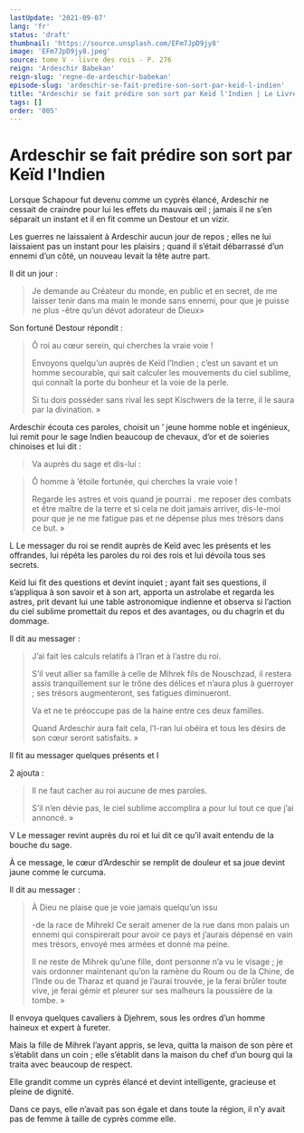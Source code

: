 ```yaml
---
lastUpdate: '2021-09-07'
lang: 'fr'
status: 'draft'
thumbnail: 'https://source.unsplash.com/EFm7JpD9jy8'
image: 'EFm7JpD9jy8.jpeg'
source: tome V - livre des rois - P. 276
reign: 'Ardeschir Babekan'
reign-slug: 'regne-de-ardeschir-babekan'
episode-slug: 'ardeschir-se-fait-predire-son-sort-par-keid-l-indien'
title: "Ardeschir se fait prédire son sort par Keïd l'Indien | Le Livre des Rois | Shâhnâmeh"
tags: []
order: '005'
---
```


<!-- LTeX: language=fr -->

# Ardeschir se fait prédire son sort par Keïd l'Indien

Lorsque Schapour fut devenu comme un cyprès élancé, Ardeschir ne cessait de craindre pour lui les effets du mauvais œil ; jamais il ne s’en séparait un instant et il en fit comme un Destour et un vizir.

Les guerres ne laissaient à Ardeschir aucun jour de repos ; elles ne lui laissaient pas un instant pour les plaisirs ; quand il s’était débarrassé d’un ennemi d’un côté, un nouveau levait la tête autre part.

Il dit un jour :

> Je demande au Créateur du monde, en public et en secret, de me laisser tenir dans ma main le monde sans ennemi, pour que je puisse ne plus -être qu’un dévot adorateur de Dieux»

Son fortuné Destour répondit :

> Ô roi au cœur serein, qui cherches la vraie voie !
>
> Envoyons quelqu’un auprès de Keïd l’Indien ; c’est un savant et un homme secourable, qui sait calculer les mouvements du ciel sublime, qui connaît la porte du bonheur et la voie de la perle.
>
> Si tu dois posséder sans rival les sept Kischwers de la terre, il le saura par la divination. »

Ardeschir écouta ces paroles, choisit un
’ jeune homme noble et ingénieux, lui remit pour le sage Indien beaucoup de chevaux, d’or et de soieries chinoises et lui dit :

> Va auprès du sage et dis-lui :

> Ô homme à ’étoile fortunée, qui cherches la vraie voie !
>
> Regarde les astres et vois quand je pourrai . me reposer des combats et être maître de la terre et si cela ne doit jamais arriver, dis-le-moi pour que je ne me fatigue pas et ne dépense plus mes trésors dans ce but. »

L Le messager du roi se rendit auprès de Keïd avec les présents et les offrandes, lui répéta les paroles du roi des rois et lui dévoila tous ses secrets.

Keïd lui fit des questions et devint inquiet ; ayant fait ses questions, il s’appliqua à son savoir et à son art, apporta un astrolabe et regarda les astres, prit devant lui une table astronomique indienne et observa si l’action du ciel sublime promettait du repos et des avantages, ou du chagrin et du dommage.

Il dit au messager :

> J’ai fait les calculs relatifs à l’Iran et à l’astre du roi.
>
> S’il veut allier sa famille à celle de Mihrek fils de Nouschzad, il restera assis tranquillement sur le trône des délices et n’aura plus à guerroyer ; ses trésors augmenteront, ses fatigues diminueront.
>
> Va et ne te préoccupe pas de la haine entre ces deux familles.
>
> Quand Ardeschir aura fait cela, l’I-ran lui obéira et tous les désirs de son cœur seront satisfaits. »

Il fit au messager quelques présents et I

2
ajouta :

> Il ne faut cacher au roi aucune de mes paroles.
>
> S’il n’en dévie pas, le ciel sublime accomplira a pour lui tout ce que j’ai annoncé. »

V Le messager revint auprès du roi et lui dit ce qu’il avait entendu de la bouche du sage.

À ce message, le cœur d’Ardeschir se remplit de douleur et sa joue devint jaune comme le curcuma.

Il dit au messager :

> À Dieu ne plaise que je voie jamais quelqu’un issu
>
> -de la race de Mihrekl Ce serait amener de la rue dans mon palais un ennemi qui conspirerait pour avoir ce pays et j’aurais dépensé en vain mes trésors, envoyé mes armées et donné ma peine.
>
> Il ne reste de Mihrek qu’une fille, dont personne n’a vu le visage ; je vais ordonner maintenant qu’on la ramène du Roum ou de la Chine, de l’Inde ou de Tharaz et quand je l’aurai trouvée, je la ferai brûler toute vive, je ferai gémir et pleurer sur ses malheurs la poussière de la tombe. »

Il envoya quelques cavaliers à Djehrem, sous les ordres d’un homme haineux et expert à fureter.

Mais la fille de Mihrek l’ayant appris, se leva, quitta la maison de son père et s’établit dans un coin ; elle s’établit dans la maison du chef d’un bourg qui la traita avec beaucoup de respect.

Elle grandit comme un cyprès élancé et devint intelligente, gracieuse et pleine de dignité.

Dans ce pays, elle n’avait pas son égale et dans toute la région, il n’y avait pas de femme à taille de cyprès comme elle.
